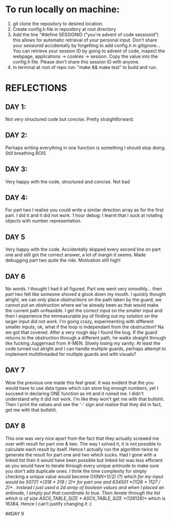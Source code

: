 # To run locally on machine:

1. git clone the repository to desired location.
2. Create config.h file in repository at root directory
3. Add the line "#define SESSIONID ("you're advent of code sessionid") this allows for automatic retrieval of your personal input. Don't share your sessionid accidentally by forgetting to add config.h in gitignore...
   You can retrieve your session ID by going to advent of code, inspect the webpage, applications -> cookies -> session. Copy the value into the config.h file. Please don't share this session ID with anyone.
4. In terminal at root of repo run: "make && make test" to build and run.


# REFLECTIONS

## DAY 1:
Not very structured code but concise. Pretty straightforward.

## DAY 2:
Perhaps writing everything in one function is something I should stop doing. Still breathing BOIS

## DAY 3:
Very happy with the code, structured and concise. Not bad

## DAY 4:
For part two I realise you could write a similar direction array as for the first part. I did it and it did not work.
1 hour debug: I learnt that I suck at rotating objects with number representation.

## DAY 5
Very happy with the code. Accidentally skipped every second line on part one and still got the correct answer, a lot of margin it seems. Made debugging part two
quite the ride. Motivation still high!


## DAY 6
No words. I thought I had it all figured. Part one went very smoothly... then part two felt like someone shoved a glock down my mouth. I quickly thought alright,
we can only place obstructions on the path taken by the guard, we cannot put an obstruction where we've already been as that would make the current path unfeasible. I get the correct input
on the smaller input and then I experience the immeasurable joy of finding out my solution on the larger input did not work. I'm going crazy,  experimenting with different smaller inputs, ok, what if
the loop is independant from the obstruction? Na we got that covered. After a very rough day I found the bug. If the guard returns to the obstruction through a different path, he walks straight through like fucking
Juggernaut from X-MEN. Slowly losing my sanity. At least the code turned out alright and I can handle multiple guards, perhaps attempt to implement multithreaded for multiple guards and with visuals?

## DAY 7
Wow the previous one made this feel great. It was evident that the you would have to use data types which can store big enough numbers, yet I succeed in declaring ONE function as int and it ruined me. I didn't understand why it did not work. I'm
like they won't get me with that bullshit. Then I print the values and see the '-' sign and realise that they did in fact, get me with that bullshit.

## DAY 8
This one was very nice apart from the fact that they actually screwed me over with result for part one & two. The way I solved it, it is not possible to calculate each result by itself. Hence I actually run the algorithm
twice to generate the result for part one and two which sucks. Had I gone with a linked list then it would have been possible but linked list was less efficient as you would have to iterate through every unique 
antinode to make sure you don't add duplicate ones. I think the time complexity for simply checking a unique value would become O((N*N+1)/2) (?) which for my input would be 50721 \*(318 * 319 / 2)\* for part one and 634501 \*(1126 * 1127 / 2)\* . Instead I just used a 2d array of boolean values and when I placed an antinode, I simply put that coordinate to true. Then iterate through the list which is of size ASCII_TABLE_SIZE * ASCII_TABLE_SIZE \*(128*128)\* which is 16384. Hence I can't justify changing it :(

##DAY 9
